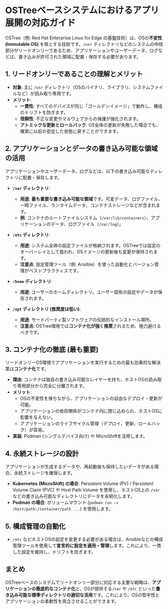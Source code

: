 # OSTreeベースシステムにおけるアプリ展開の対応ガイド

OSTree（例: Red Hat Enterprise Linux for Edge の基盤技術）は、OSの**不変性 (Immutable OS)** を核とする技術です。`/usr` ディレクトリなどのシステムの中核部分がリードオンリーであるため、アプリケーションやユーザーデータ、ログなどは、書き込みが許可された領域に配置・保存する必要があります。

## 1. リードオンリーであることの理解とメリット

* **対象**: 主に `/usr` ディレクトリ（OSのバイナリ、ライブラリ、システムファイルなど）が読み取り専用です。
* **メリット**:
    * **一貫性**: すべてのデバイスが同じ「ゴールデンイメージ」で動作し、構成のドリフトを防ぎます。
    * **信頼性**: 不正な変更やマルウェアからの保護が強化されます。
    * **アトミックな更新とロールバック**: OS全体の更新が失敗した場合でも、確実に以前の安定した状態に戻すことができます。

## 2. アプリケーションとデータの書き込み可能な領域の活用

アプリケーションやユーザーデータ、ログなどは、以下の書き込み可能なディレクトリに配置・保存します。

* **`/var` ディレクトリ**:
    * **用途**: **最も重要な書き込み可能な領域**です。可変データ、ログファイル、一時ファイル、ランタイムデータ、コンテナストレージなどが含まれます。
    * **例**: コンテナのルートファイルシステム（`/var/lib/containers`）、アプリケーションのデータ、ログファイル（`/var/log`）。

* **`/etc` ディレクトリ**:
    * **用途**: システム全体の設定ファイルが格納されます。OSTreeでは設定のオーバーレイとして扱われ、OSイメージの更新後も変更が保持されます。
    * **注意点**: 設定管理ツール（例: Ansible）を使った自動化とバージョン管理がベストプラクティスです。

* **`/home` ディレクトリ**:
    * **用途**: ユーザーのホームディレクトリ。ユーザー固有の設定やデータが保存されます。

* **`/opt` ディレクトリ (推奨度は低い)**:
    * **用途**: サードパーティ製ソフトウェアの伝統的なインストール場所。
    * **注意点**: OSTree環境では**コンテナ化が強く推奨**されるため、極力避けるべきです。

## 3. コンテナ化の徹底 (最も重要)

リードオンリーOS環境でアプリケーションを実行するための最も効果的な解決策は**コンテナ化**です。

* **理由**: コンテナは独自の書き込み可能なレイヤーを持ち、ホストOSの読み取り専用部分から完全に分離されます。
* **メリット**:
    * OSの不変性を保ちながら、アプリケーションの自由なデプロイ・更新が可能。
    * アプリケーションの依存関係がコンテナ内に閉じ込められ、ホストOSに影響を与えない。
    * アプリケーションのライフサイクル管理（デプロイ、更新、ロールバック）が容易。
* **実装**: Podman (シングルデバイス向け) や MicroShiftを活用します。

## 4. 永続ストレージの設計

アプリケーションが生成するデータや、再起動後も保持したいデータがある場合、永続ストレージを確保します。

* **Kubernetes (MicroShift) の場合**: Persistent Volume (PV) / Persistent Volume Claim (PVC) や Host Path Volume を使用し、ホストOS上の `/var` などの書き込み可能なディレクトリにデータを永続化します。
* **Podman の場合**: ボリュームマウント (`podman run -v /host/path:/container/path ...`) を使用します。

## 5. 構成管理の自動化

* `/etc` などホストOSの設定を変更する必要がある場合は、Ansibleなどの構成管理ツールを使用して**宣言的に設定を適用・管理**します。これにより、一貫した設定を維持し、ドリフトを防ぎます。

## まとめ

OSTreeベースのシステムでリードオンリー部分に対応する主要な戦略は、**アプリケーションの徹底的なコンテナ化**と、OSが提供する`/var` や `/etc` といった**書き込み可能な標準ディレクトリの適切な活用**です。これにより、OSの堅牢性とアプリケーションの柔軟性を両立させることができます。
